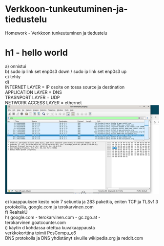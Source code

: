 # Verkkoon-tunkeutuminen-ja-tiedustelu
Homework - Verkkoon tunkeutuminen ja tiedustelu



# h1 - hello world

a) onnistui  
b) sudo ip link set enp0s3 down / sudo ip link set enp0s3 up  
c) tehty  
d)  
INTERNET LAYER = IP osoite on tossa source ja destination  
   APPLICATION LAYER = DNS   
   TRASNPORT LAYER = UDP   
   NETWORK ACCESS LAYER = ethernet   
![Wireshark-kaappaus](https://raw.githubusercontent.com/ilarikoik/Verkkoon-tunkeutuminen-ja-tiedustelu/main/wireshark.png)  

e) kaappauksen kesto noin 7 sekuntia ja 283 pakettia, eniten TCP ja TLSv1.3 protokollia, google.com ja terokarvinen.com  
f) RealtekU  
h)  google.com - terokarvinen.com - gc.zgo.at - terokarvinen.goatcounter.com  
i)  käytin d kohdassa otettua kuvakaappausta  
verkkokorttina toimii PcsCompu_e6  
DNS protokolla ja DNS yhdistänyt sivuille wikipedia.org ja reddit.com  

